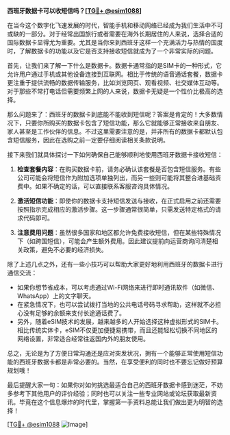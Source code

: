 **西班牙数据卡可以收短信吗？[[TG💪+ @esim1088](https://t.me/s/esim1088)]**

在当今这个数字化飞速发展的时代，智能手机和移动网络已经成为我们生活中不可或缺的一部分。对于经常出国旅行或者需要在海外长期居住的人来说，选择合适的国际数据卡显得尤为重要。尤其是当你来到西班牙这样一个充满活力与热情的国度时，了解数据卡的功能以及它是否支持接收短信就成为了一个非常实际的问题。

首先，让我们来了解一下什么是数据卡。数据卡通常指的是SIM卡的一种形式，它允许用户通过手机或其他设备连接到互联网。相比于传统的语音通话套餐，数据卡更注重于提供流畅的数据传输服务，比如浏览网页、观看视频、社交媒体互动等。对于那些不常打电话但需要频繁上网的人来说，数据卡无疑是一个性价比极高的选择。

那么问题来了：西班牙的数据卡到底能不能收到短信呢？答案是肯定的！大多数情况下，只要你所购买的数据卡包含了短信功能，那么它就能够正常接收来自朋友、家人甚至是工作伙伴的信息。不过这里需要注意的是，并非所有的数据卡都默认包含短信服务，因此在选购之前一定要仔细阅读相关条款说明。

接下来我们就具体探讨一下如何确保自己能够顺利地使用西班牙数据卡接收短信：

1. **检查套餐内容**：在购买数据卡前，请务必确认该套餐是否包含短信服务。有些公司可能会将短信作为附加选项单独列出，而另一些则可能将其整合进基础资费中。如果不确定的话，可以直接联系客服咨询具体情况。

2. **激活短信功能**：即使你的数据卡支持短信发送与接收，在正式启用之前还需要按照指示完成相应的激活步骤。这一步骤通常很简单，只需发送特定格式的请求代码即可。

3. **注意费用问题**：虽然很多国家和地区都允许免费接收短信，但在某些特殊情况下（如跨国短信），可能会产生额外费用。因此建议提前向运营商询问清楚相关政策，避免不必要的经济损失。

除了上述几点之外，还有一些小技巧可以帮助大家更好地利用西班牙的数据卡进行通信交流：

- 如果你想节省成本，可以考虑通过Wi-Fi网络来进行即时通讯软件（如微信、WhatsApp）上的文字聊天。
- 在紧急情况下，也可以尝试拨打当地的公共电话号码寻求帮助，这样就不必担心没有足够的余额来支付长途通话费了。
- 另外，随着eSIM技术的发展，越来越多的人开始选择这种虚拟形式的SIM卡。相比传统实体卡，eSIM不仅更加便捷易携带，而且还能轻松切换不同地区的网络设置，非常适合经常往返国内外的朋友使用。

总之，无论是为了方便日常沟通还是应对突发状况，拥有一个能够正常使用短信功能的西班牙数据卡都是非常必要的。当然，在享受便利的同时也不要忘记做好预算规划哦！

最后提醒大家一句：如果你对如何挑选最适合自己的西班牙数据卡感到迷茫，不妨多参考下其他用户的评价经验；同时也可以关注一些专业网站或论坛获取最新资讯。毕竟在这个信息爆炸的时代里，掌握第一手资料总能让我们做出更为明智的选择！

[[TG💪+ @esim1088](https://t.me/s/esim1088) ![Image](https://i.postimg.cc/4NQfJmqS/Snipaste-2025-05-13-00-14-12.png)]